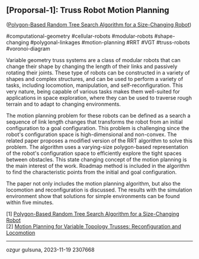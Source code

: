 ## \[Proporsal-1\]: Truss Robot Motion Planning ##
([Polygon-Based Random Tree Search Algorithm for a Size-Changing Robot](https://ieeexplore.ieee.org/document/10287401))

#computational-geometry #cellular-robots #modular-robots #shape-changing #polygonal-linkages #motion-planning #RRT #VGT #truss-robots #voronoi-diagram

  Variable geometry truss systems are a class of modular robots that can change their shape by changing the length of their links and passively rotating their joints. These type of robots can be constructed in a variety of shapes and complex structures, and can be used to perform a variety of tasks, including locomotion, manipulation, and self-reconfiguration. This very nature, being capable of various tasks makes them well-suited for applications in space exploration, where they can be used to traverse rough terrain and to adapt to changing environments.

  The motion planning problem for these robots can be defined as a search a sequence of link length changes that transforms the robot from an initial configuration to a goal configuration. This problem is challenging since the robot's configuration space is high-dimensional and non-convex. The related paper proposes a modified version of the RRT algorithm to solve this problem. The algorithm uses a varying-size polygon-based representation of the robot's configuration space to efficiently explore the tight spaces between obstacles. This state changing concept of the motion planning is the main interest  of the work. Roadmap method is included in the algorithm to find the characteristic points from the initial and goal configuration.

  The paper not only includes the motion planning algorithm, but also the locomotion and reconfiguration is discussed. The results with the simulation environment show that solutions for simple environments can be found within five minutes.

\[1\] [Polygon-Based Random Tree Search Algorithm for a Size-Changing Robot](https://ieeexplore.ieee.org/document/10287401)  
\[2\] [Motion Planning for Variable Topology Trusses: Reconfiguration and Locomotion](https://ieeexplore.ieee.org/document/10287401)

------------------------------------------------------------
ozgur gulsuna, 2023-11-19
2307668